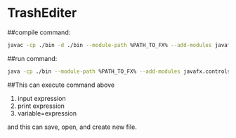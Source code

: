 # TrashEditer
 
##compile command:
```bash
javac -cp ./bin -d ./bin --module-path %PATH_TO_FX% --add-modules javafx.controls src/*.java src/ui/*.java src/interpreter/*.java
```

##run command:
```bash
java -cp ./bin --module-path %PATH_TO_FX% --add-modules javafx.controls Main
```

##This can execute command above
1. input expression
2. print expression
3. variable=expression

and this can save, open, and create new file.